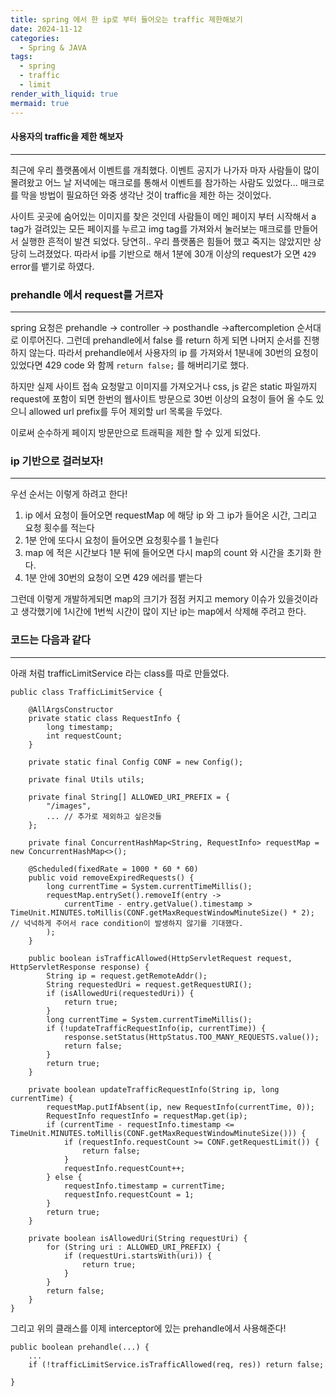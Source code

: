 ```yaml
---
title: spring 에서 한 ip로 부터 들어오는 traffic 제한해보기
date: 2024-11-12
categories:
  - Spring & JAVA
tags:
  - spring
  - traffic
  - limit
render_with_liquid: true
mermaid: true
---
```

#### 사용자의 traffic을 제한 해보자
---
최근에 우리 플랫폼에서 이벤트를 개최했다. 이벤트 공지가 나가자 마자 사람들이 많이 몰려왔고 어느 날 저녁에는 매크로를 통해서 이벤트를 참가하는 사람도 있었다... 매크로를 막을 방법이 필요하던 와중 생각난 것이 traffic을 제한 하는 것이었다.

사이트 곳곳에 숨어있는 이미지를 찾은 것인데 사람들이 메인 페이지 부터 시작해서 a tag가 걸려있는 모든 페이지를 누르고 img tag를 가져와서 눌러보는 매크로를 만들어서 실행한 흔적이 발견 되었다. 당연히.. 우리 플랫폼은 힘들어 했고 죽지는 않았지만 상당히 느려졌었다. 따라서 ip를 기반으로 해서 1분에 30개 이상의 request가 오면 `429` error를 뱉기로 하였다.

### prehandle 에서 request를 거르자
---
spring 요청은 prehandle -> controller -> posthandle ->aftercompletion 순서대로 이루어진다. 그런데 prehandle에서 false 를 return 하게 되면 나머지 순서를 진행하지 않는다. 따라서 prehandle에서 사용자의 ip 를 가져와서 1분내에 30번의 요청이 있었다면 429 code 와 함께 `return false;` 를 해버리기로 했다.

하지만 실제 사이트 접속 요청말고 이미지를 가져오거나 css, js 같은 static 파일까지 request에 포함이 되면 한번의 웹사이트 방문으로 30번 이상의 요청이 들어 올 수도 있으니 allowed url prefix를 두어 제외할 url 목록을 두었다. 

이로써 순수하게 페이지 방문만으로 트래픽을 제한 할 수 있게 되었다.

### ip 기반으로 걸러보자!
---
우선 순서는 이렇게 하려고 한다!
1. ip 에서 요청이 들어오면 requestMap 에 해당 ip 와 그 ip가 들어온 시간, 그리고 요청 횟수를 적는다
2. 1분 안에 또다시 요청이 들어오면 요청횟수를 1 늘린다
3. map 에 적은 시간보다 1분 뒤에 들어오면 다시 map의 count 와  시간을 초기화 한다.
4. 1분 안에 30번의 요청이 오면 429 에러를 뱉는다

그런데 이렇게 개발하게되면 map의 크기가 점점 커지고 memory 이슈가 있을것이라고 생각했기에 1시간에 1번씩 시간이 많이 지난 ip는 map에서 삭제해 주려고 한다.

### 코드는 다음과 같다
---
아래 처럼 trafficLimitService 라는 class를 따로 만들었다.
```
public class TrafficLimitService {

    @AllArgsConstructor
    private static class RequestInfo {
        long timestamp;
        int requestCount;
    }

    private static final Config CONF = new Config();

    private final Utils utils;

    private final String[] ALLOWED_URI_PREFIX = {
        "/images",
        ... // 추가로 제외하고 싶은것들
    };

    private final ConcurrentHashMap<String, RequestInfo> requestMap = new ConcurrentHashMap<>();

    @Scheduled(fixedRate = 1000 * 60 * 60)
    public void removeExpiredRequests() {
        long currentTime = System.currentTimeMillis();
        requestMap.entrySet().removeIf(entry -> 
            currentTime - entry.getValue().timestamp > TimeUnit.MINUTES.toMillis(CONF.getMaxRequestWindowMinuteSize() * 2); // 넉넉하게 주어서 race condition이 발생하지 않기를 기대했다.
        );
    }

    public boolean isTrafficAllowed(HttpServletRequest request, HttpServletResponse response) {
        String ip = request.getRemoteAddr();
        String requestedUri = request.getRequestURI();
        if (isAllowedUri(requestedUri)) {
            return true;
        }
        long currentTime = System.currentTimeMillis();
        if (!updateTrafficRequestInfo(ip, currentTime)) {
            response.setStatus(HttpStatus.TOO_MANY_REQUESTS.value());
            return false;
        }
        return true;
    }

    private boolean updateTrafficRequestInfo(String ip, long currentTime) {
        requestMap.putIfAbsent(ip, new RequestInfo(currentTime, 0));
        RequestInfo requestInfo = requestMap.get(ip);
        if (currentTime - requestInfo.timestamp <= TimeUnit.MINUTES.toMillis(CONF.getMaxRequestWindowMinuteSize())) {
            if (requestInfo.requestCount >= CONF.getRequestLimit()) {
                return false;
            }
            requestInfo.requestCount++;
        } else {
            requestInfo.timestamp = currentTime;
            requestInfo.requestCount = 1;
        }
        return true;
    }

    private boolean isAllowedUri(String requestUri) {
        for (String uri : ALLOWED_URI_PREFIX) {
            if (requestUri.startsWith(uri)) {
                return true;
            }
        }
        return false;
    }
}
```


그리고 위의 클래스를 이제 interceptor에 있는 prehandle에서 사용해준다!

```
public boolean prehandle(...) {
	...
	if (!trafficLimitService.isTrafficAllowed(req, res)) return false;

}
```